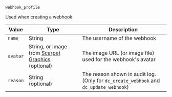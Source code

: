`webhook_profile`

Used when creating a webhook

| Value    | Type                                                                                                    | Description                                                                              |
|----------|---------------------------------------------------------------------------------------------------------|------------------------------------------------------------------------------------------|
| `name`   | String                                                                                                  | The username of the webhook                                                              |
| `avatar` | String, or Image from [Scarpet Graphics](https://github.com/replaceitem/scarpet-graphics)<br>(optional) | The image URL (or image file) used for the webhook's avatar                              |
| `reason` | String<br>(optional)                                                                                    | The reason shown in audit log.<br>(Only for `dc_create_webhook` and `dc_update_webhook`) |